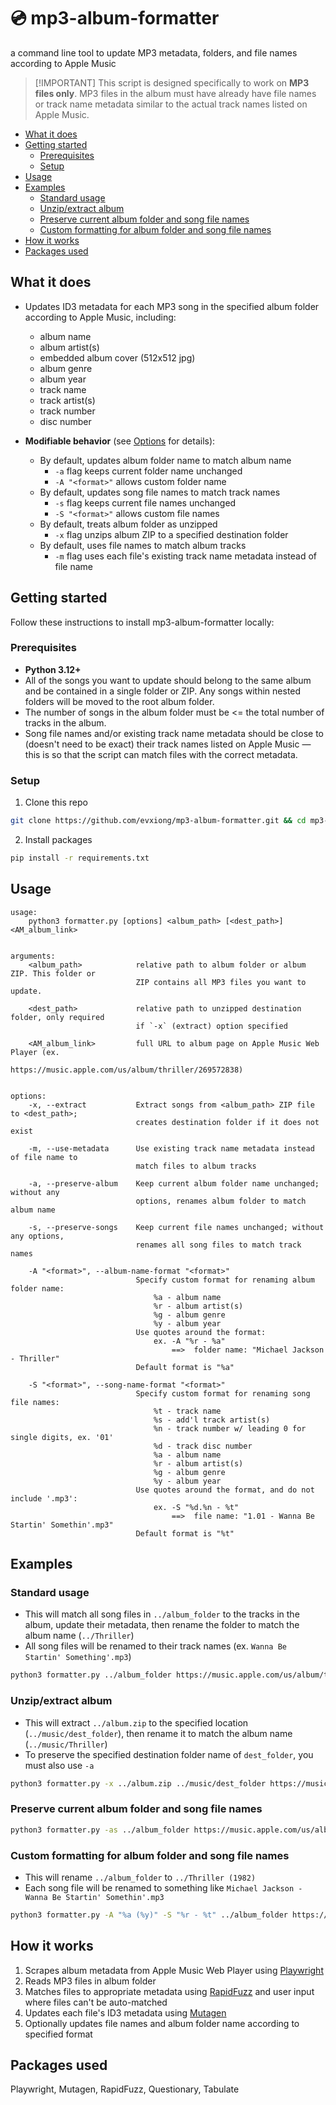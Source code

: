 # 💿 mp3-album-formatter

a command line tool to update MP3 metadata, folders, and file names according to
Apple Music

> [!IMPORTANT] This script is designed specifically to work on **MP3 files
> only**. MP3 files in the album must have already have file names or track name
> metadata similar to the actual track names listed on Apple Music.

- [What it does](#what-it-does)
- [Getting started](#getting-started)
  - [Prerequisites](#prerequisites)
  - [Setup](#setup)
- [Usage](#usage)
- [Examples](#examples)
  - [Standard usage](#standard-usage)
  - [Unzip/extract album](#unzipextract-album)
  - [Preserve current album folder and song file names](#preserve-current-album-folder-and-song-file-names)
  - [Custom formatting for album folder and song file names](#custom-formatting-for-album-folder-and-song-file-names)
- [How it works](#how-it-works)
- [Packages used](#packages-used)

## What it does

- Updates ID3 metadata for each MP3 song in the specified album folder according
  to Apple Music, including:

  - album name
  - album artist(s)
  - embedded album cover (512x512 jpg)
  - album genre
  - album year
  - track name
  - track artist(s)
  - track number
  - disc number

- **Modifiable behavior** (see [Options](#options) for details):

  - By default, updates album folder name to match album name
    - `-a` flag keeps current folder name unchanged
    - `-A "<format>"` allows custom folder name
  - By default, updates song file names to match track names
    - `-s` flag keeps current file names unchanged
    - `-S "<format>"` allows custom file names
  - By default, treats album folder as unzipped
    - `-x` flag unzips album ZIP to a specified destination folder
  - By default, uses file names to match album tracks
    - `-m` flag uses each file's existing track name metadata instead of file
      name

## Getting started

Follow these instructions to install mp3-album-formatter locally:

### Prerequisites

- **Python 3.12+**
- All of the songs you want to update should belong to the same album and be
  contained in a single folder or ZIP. Any songs within nested folders will be
  moved to the root album folder.
- The number of songs in the album folder must be <= the total number of tracks
  in the album.
- Song file names and/or existing track name metadata should be close to
  (doesn't need to be exact) their track names listed on Apple Music &mdash;
  this is so that the script can match files with the correct metadata.

### Setup

1. Clone this repo

```bash
git clone https://github.com/evxiong/mp3-album-formatter.git && cd mp3-album-formatter
```

2. Install packages

```bash
pip install -r requirements.txt
```

## Usage

```
usage:
    python3 formatter.py [options] <album_path> [<dest_path>] <AM_album_link>


arguments:
    <album_path>            relative path to album folder or album ZIP. This folder or
                            ZIP contains all MP3 files you want to update.

    <dest_path>             relative path to unzipped destination folder, only required
                            if `-x` (extract) option specified

    <AM_album_link>         full URL to album page on Apple Music Web Player (ex.
                            https://music.apple.com/us/album/thriller/269572838)


options:
    -x, --extract           Extract songs from <album_path> ZIP file to <dest_path>;
                            creates destination folder if it does not exist

    -m, --use-metadata      Use existing track name metadata instead of file name to
                            match files to album tracks

    -a, --preserve-album    Keep current album folder name unchanged; without any
                            options, renames album folder to match album name

    -s, --preserve-songs    Keep current file names unchanged; without any options,
                            renames all song files to match track names

    -A "<format>", --album-name-format "<format>"
                            Specify custom format for renaming album folder name:
                                %a - album name
                                %r - album artist(s)
                                %g - album genre
                                %y - album year
                            Use quotes around the format:
                                ex. -A "%r - %a"
                                    ==>  folder name: "Michael Jackson - Thriller"
                            Default format is "%a"

    -S "<format>", --song-name-format "<format>"
                            Specify custom format for renaming song file names:
                                %t - track name
                                %s - add'l track artist(s)
                                %n - track number w/ leading 0 for single digits, ex. '01'
                                %d - track disc number
                                %a - album name
                                %r - album artist(s)
                                %g - album genre
                                %y - album year
                            Use quotes around the format, and do not include '.mp3':
                                ex. -S "%d.%n - %t"
                                    ==>  file name: "1.01 - Wanna Be Startin' Somethin'.mp3"
                            Default format is "%t"
```

## Examples

### Standard usage

- This will match all song files in `../album_folder` to the tracks in the
  album, update their metadata, then rename the folder to match the album name
  (`../Thriller`)
- All song files will be renamed to their track names (ex.
  `Wanna Be Startin' Something'.mp3`)

```bash
python3 formatter.py ../album_folder https://music.apple.com/us/album/thriller/269572838
```

### Unzip/extract album

- This will extract `../album.zip` to the specified location
  (`../music/dest_folder`), then rename it to match the album name
  (`../music/Thriller`)
- To preserve the specified destination folder name of `dest_folder`, you must
  also use `-a`

```bash
python3 formatter.py -x ../album.zip ../music/dest_folder https://music.apple.com/us/album/thriller/269572838
```

### Preserve current album folder and song file names

```bash
python3 formatter.py -as ../album_folder https://music.apple.com/us/album/thriller/269572838
```

### Custom formatting for album folder and song file names

- This will rename `../album_folder` to `../Thriller (1982)`
- Each song file will be renamed to something like
  `Michael Jackson - Wanna Be Startin' Somethin'.mp3`

```bash
python3 formatter.py -A "%a (%y)" -S "%r - %t" ../album_folder https://music.apple.com/us/album/thriller/269572838
```

## How it works

1. Scrapes album metadata from Apple Music Web Player using
   [Playwright](https://playwright.dev/python/)
2. Reads MP3 files in album folder
3. Matches files to appropriate metadata using
   [RapidFuzz](https://github.com/rapidfuzz/RapidFuzz) and user input where
   files can't be auto-matched
4. Updates each file's ID3 metadata using
   [Mutagen](https://github.com/quodlibet/mutagen)
5. Optionally updates file names and album folder name according to specified
   format

## Packages used

Playwright, Mutagen, RapidFuzz, Questionary, Tabulate
